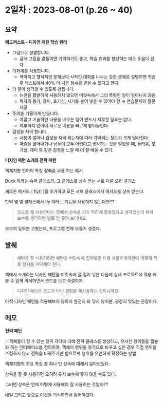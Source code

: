 # 2일차 : 2023-08-01 (p.26 ~ 40)

## 요약

**헤드퍼스트 - 디자인 패턴 학습 원리**

- 그림으로 설명합니다.
    - 글에 그림을 곁들이면 기억하기도 좋고, 학습 효과를 향상하는 데도 도움이 된다.
- 대화체를 사용합니다.
    - 딱딱하고 형식적인 문체보다 사적인 대화를 나누는 듯한 문체로 설명하면 학습 후 테스트에서 40% 더 나은 점수를 받을 수 있다고 한다.
- 더 깊이 생각할 수 있도록 만듭니다.
    - 뉴런을 활발하게 사용하지 않으면 머릿속에서 그리 특별한 일이 일어나지 않음
    - 독자의 동기, 흥미, 호기심, 사기를 불어 넣을 수 있어야 함 ⇒ 연습문제와 질문 제공
- 주의를 기울이게 만듭니다.
    - 어렵고 기술적인 내용을 배우는 일이 반드시 지루할 필요는 없다.
    - 지루하지 않아야 새로운 내용을 빠르게 받아들인다.
- 감성을 자극 합니다.
    - 내용이 얼마나 감성을 자극 하는지에 따라 기억되는 정도가 크게 달라진다.
    - 퍼즐을 풀어내거나 남들이 모두 어렵다고 생각하는 것을 알았을 때, 놀라움, 호기심, 재미 와 같은 감정을 느낄 때 더 잘 배울 수 있다.

**디자인 패턴 소개와 전략 패턴**

객체지향 언어의 특징 **상속**을 사용 하는 예시

Duck 이라는 슈퍼 클래스와,  그 클래스를 상속 받는 서로 다른 오리 클래스

새로운 메서드 ( fly() )를 추가하고 모든 서브 클래스에서 메서드를 상속 받는다.

만약 몇 몇 클래스에서 fly 이라는 기능을 사용하지 않는다면??

> 코드를 재 사용한다는 점에서 상속을 기가 막히게 활용했다고 생각했는데 유지 보수를 생각하면 별로 안 좋아 보이네요.
>

코드의 일부분 고쳤는데, 프로그램 전체 오류가 생겼다.

## 발췌

> 패턴을 잘 사용하려면 패턴을 머릿속에 집어넣은 다음 애플리케이션에 어떻게 적용 할지를 파악해야 한다.
>

책에서 소개하는 디자인 패턴을 머릿속에 잘 집어 넣은 다음에 실제 프로젝트에 적용 해볼 수 있게 의식하면서 코드를 보고 작성하자

> 디자인 패턴은 코드가 아닌 경험을 재사용하는 것이니까요.
>

아직 디자인 패턴을 적용해보지 않아서 완전히 와 닿지 않지만, 굉장히 멋있는 문장이다.

## 메모

**전략 패턴**

<aside>
💡 객체들이 할 수 있는 행위 각각에 대해 전략 클래스를 생성하고, 유사한 행위들을 캡슐화 하는 인터페이스를 정의하여, 객체의 행위를 동적으로 바꾸고 싶은 경우 직접 행위를 수정하지 않고 전략을 바꿔주기만 함으로써 행위를 유연하게 확장하는 방법

</aside>

객체지향의 주요 특징 중 하나 인 상속에 대해서 알아보았다.

상속을 잘 못 사용하면 오히려 유지 보수에 좋지 않을 수도 있다.

그러면 상속은 언제 어떻게 사용해야 잘 사용하는 것일까??

내일 그리고 앞으로 이것을 의식하면서 읽어야겠다.